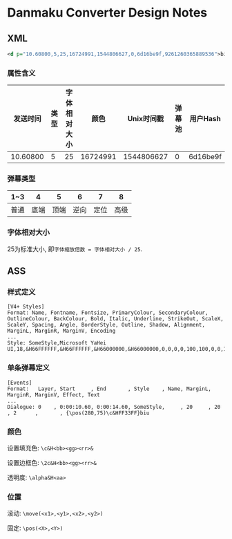 # Danmaku Converter Design Notes
## XML
```xml
<d p="10.60800,5,25,16724991,1544806627,0,6d16be9f,9261260365889536">biu</d>
```
### 属性含义
| 发送时间 | 类型 | 字体相对大小 | 颜色 | Unix时间戳 | 弹幕池 | 用户Hash | 行序号 |
|--|--|--|--|--|--|--|--|
|10.60800|5|25|16724991|1544806627|0|6d16be9f|9261260365889536|
### 弹幕类型
| 1~3 | 4 | 5 | 6 | 7 | 8 |
|--|--|--|--|--|--|
|普通|底端|顶端|逆向|定位|高级|
### 字体相对大小
25为标准大小, 即`字体缩放倍数 = 字体相对大小 / 25`.

## ASS
### 样式定义
```ass
[V4+ Styles]
Format: Name, Fontname, Fontsize, PrimaryColour, SecondaryColour, OutlineColour, BackColour, Bold, Italic, Underline, StrikeOut, ScaleX, ScaleY, Spacing, Angle, BorderStyle, Outline, Shadow, Alignment, MarginL, MarginR, MarginV, Encoding
...
Style: SomeStyle,Microsoft YaHei UI,18,&H66FFFFFF,&H66FFFFFF,&H66000000,&H66000000,0,0,0,0,100,100,0,0,1,2,0,2,20,20,2,0
```
### 单条弹幕定义
```ass
[Events]
Format:   Layer, Start     , End       , Style    , Name, MarginL, MarginR, MarginV, Effect, Text
...
Dialogue: 0    , 0:00:10.60, 0:00:14.60, SomeStyle,     , 20     , 20     , 2      ,       , {\pos(280,75)\c&HFF33FF}biu
```

### 颜色
设置填充色: `\c&H<bb><gg><rr>&`

设置边框色: `\2c&H<bb><gg><rr>&`

透明度: `\alpha&H<aa>`

### 位置
滚动: `\move(<x1>,<y1>,<x2>,<y2>)`

固定: `\pos(<X>,<Y>)`